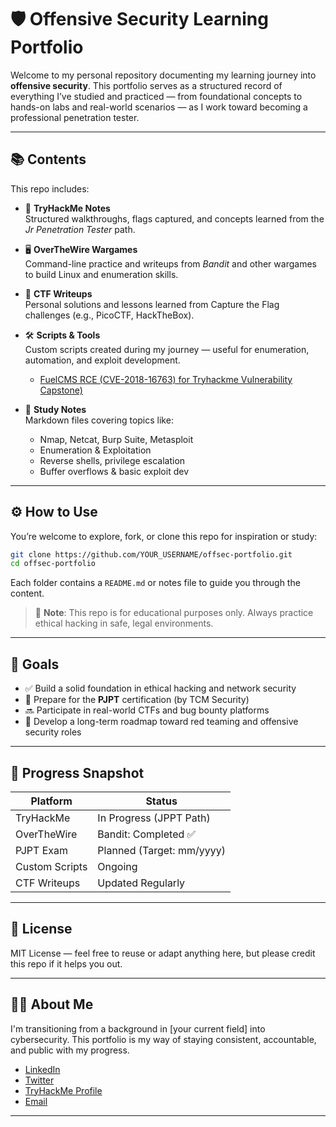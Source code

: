 # 🛡️ Offensive Security Learning Portfolio

Welcome to my personal repository documenting my learning journey into **offensive security**. This portfolio serves as a structured record of everything I’ve studied and practiced — from foundational concepts to hands-on labs and real-world scenarios — as I work toward becoming a professional penetration tester.

---

## 📚 Contents

This repo includes:

- 🔐 **TryHackMe Notes**  
  Structured walkthroughs, flags captured, and concepts learned from the *Jr Penetration Tester* path.

- 🖥️ **OverTheWire Wargames**  
  Command-line practice and writeups from *Bandit* and other wargames to build Linux and enumeration skills.

- 🧪 **CTF Writeups**  
  Personal solutions and lessons learned from Capture the Flag challenges (e.g., PicoCTF, HackTheBox).

- 🛠️ **Scripts & Tools**  
  Custom scripts created during my journey — useful for enumeration, automation, and exploit development.
  - [FuelCMS RCE (CVE-2018-16763) for Tryhackme Vulnerability Capstone)](https://github.com/dv-smith/Tryhackme-Vulnerability-Capstone)


- 📝 **Study Notes**  
  Markdown files covering topics like:
  - Nmap, Netcat, Burp Suite, Metasploit
  - Enumeration & Exploitation
  - Reverse shells, privilege escalation
  - Buffer overflows & basic exploit dev

---

## ⚙️ How to Use

You’re welcome to explore, fork, or clone this repo for inspiration or study:

```bash
git clone https://github.com/YOUR_USERNAME/offsec-portfolio.git
cd offsec-portfolio
```

Each folder contains a `README.md` or notes file to guide you through the content.

> 🧠 **Note**: This repo is for educational purposes only. Always practice ethical hacking in safe, legal environments.

---

## 🧭 Goals

- ✅ Build a solid foundation in ethical hacking and network security  
- 🚧 Prepare for the **PJPT** certification (by TCM Security)  
- 🔜 Participate in real-world CTFs and bug bounty platforms  
- 🧠 Develop a long-term roadmap toward red teaming and offensive security roles

---

## 📅 Progress Snapshot

| Platform        | Status                  |
|----------------|-------------------------|
| TryHackMe       | In Progress (JPPT Path) |
| OverTheWire     | Bandit: Completed ✅     |
| PJPT Exam       | Planned (Target: mm/yyyy) |
| Custom Scripts  | Ongoing                 |
| CTF Writeups    | Updated Regularly       |

---

## 📜 License

MIT License — feel free to reuse or adapt anything here, but please credit this repo if it helps you out.

---

## 🙋‍♂️ About Me

I'm transitioning from a background in [your current field] into cybersecurity. This portfolio is my way of staying consistent, accountable, and public with my progress.

- [LinkedIn](#)
- [Twitter](#)
- [TryHackMe Profile](#)
- [Email](#)

---
